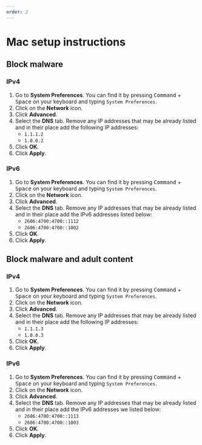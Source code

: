 ```yaml
---
order: 2
---
```


# Mac setup instructions

## Block malware

### IPv4

1. Go to **System Preferences**. You can find it by pressing <kbd>Command</kbd> + <kbd>Space</kbd> on your keyboard and typing `System Preferences`.
1. Click on the **Network** icon.
1. Click **Advanced**.
1. Select the **DNS** tab. Remove any IP addresses that may be already listed and in their place add the following IP addresses:
    * `1.1.1.2`
    * `1.0.0.2`
1. Click **OK**.
1. Click **Apply**.

### IPv6

1. Go to **System Preferences**. You can find it by pressing <kbd>Command</kbd> + <kbd>Space</kbd> on your keyboard and typing `System Preferences`.
1. Click on the **Network** icon.
1. Click **Advanced**.
1. Select the **DNS** tab. Remove any IP addresses that may be already listed and in their place add the IPv6 addresses listed below:
    * `2606:4700:4700::1112`
    * `2606:4700:4700::1002`
1. Click **OK**.
1. Click **Apply**.

## Block malware and adult content

### IPv4

1. Go to **System Preferences**. You can find it by pressing <kbd>Command</kbd> + <kbd>Space</kbd> on your keyboard and typing `System Preferences`.
1. Click on the **Network** icon.
1. Click **Advanced**.
1. Select the **DNS** tab. Remove any IP addresses that may be already listed and in their place add the following IP addresses:
    * `1.1.1.3`
    * `1.0.0.3`
1. Click **OK**.
1. Click **Apply**.

### IPv6

1. Go to **System Preferences**. You can find it by pressing <kbd>Command</kbd> + <kbd>Space</kbd> on your keyboard and typing `System Preferences`.
1. Click on the **Network** icon.
1. Click **Advanced**.
1. Select the **DNS** tab. Remove any IP addresses that may be already listed and in their place add the IPv6 addresses we listed below:
    * `2606:4700:4700::1113`
    * `2606:4700:4700::1003`
1. Click **OK**.
1. Click **Apply**.
